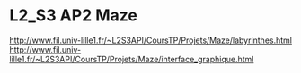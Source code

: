 # L2_S3 AP2 Maze

http://www.fil.univ-lille1.fr/~L2S3API/CoursTP/Projets/Maze/labyrinthes.html
http://www.fil.univ-lille1.fr/~L2S3API/CoursTP/Projets/Maze/interface_graphique.html

